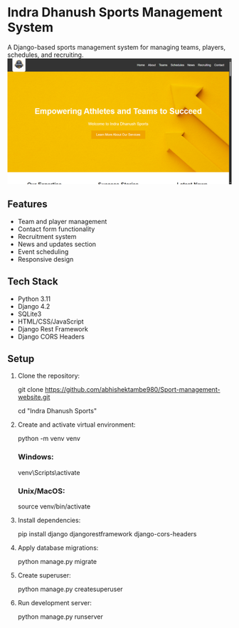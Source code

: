 # Indra Dhanush Sports Management System

A Django-based sports management system for managing teams, players, schedules, and recruiting.
![](homepage.png)

## Features

- Team and player management
- Contact form functionality
- Recruitment system
- News and updates section
- Event scheduling
- Responsive design

## Tech Stack

- Python 3.11
- Django 4.2
- SQLite3
- HTML/CSS/JavaScript
- Django Rest Framework
- Django CORS Headers

## Setup

1. Clone the repository:

    git clone https://github.com/abhishektambe980/Sport-management-website.git
   
    cd "Indra Dhanush Sports"

3. Create and activate virtual environment:

    python -m venv venv
    ### Windows:
    venv\Scripts\activate
    ### Unix/MacOS:
    source venv/bin/activate

4. Install dependencies:

    pip install django djangorestframework django-cors-headers

5. Apply database migrations:

    python manage.py migrate

6. Create superuser:

    python manage.py createsuperuser

7. Run development server:

    python manage.py runserver

